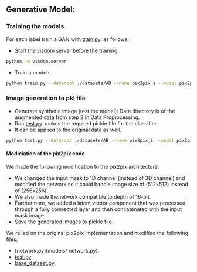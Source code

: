 ## Generative Model:

### Training the models

For each label train a GAN with [train.py](train.py). as follows:
* Start the visdom server before the training:
```bash
python -m visdom.server
```
* Train a model:
```bash
python train.py --dataroot ./datasets/AB --name pix2pix_i --model pix2pix --direction BtoA --input_nc 1 --output_nc 1 --preprocess none --crop_size 512
```

### Image generation to pkl file

* Generate synthetic image (test the model): Data directory is of the augmented data from step 2 in Data Proprocessing.
* Run [test.py](test.py). makes the required pickle file for the classifier. 
* It can be applied to the original data as well.

```bash
python test.py --dataroot ./datasets/AB --name pix2pix_i --model pix2pix --direction BtoA --input_nc 1 --output_nc 1 --preprocess none --crop_size 512 --dataset_mode single 
```

#### Modiciation of the pix2pix code
We made the following modification to the pix2pix architecture:
* We changed the input mask to 1D channel (instead of 3D
channel) and modified the network so it could handle image
size of (512x512) instead of (256x256). 
* We also made thenetwork compatible to depth of 16-bit. 
* Furthermore, we added
a latent vector component that was processed through a fully
connected layer and then concatenated with the input mask
image.
* Save the generated images to pickle file.

We relied on the original pix2pix implementation and modified the following files:
* [network.py](models/ network.py).
* [test.py](test.py).
* [base_dataset.py](data/base_dataset.py).
